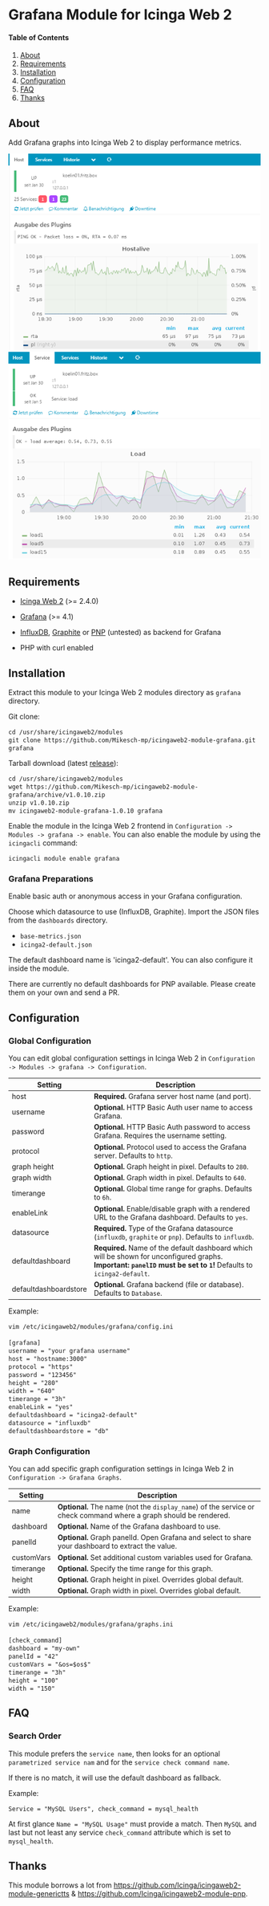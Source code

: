 # Grafana Module for Icinga Web 2

#### Table of Contents

1. [About](#about)
2. [Requirements](#requirements)
3. [Installation](#installation)
4. [Configuration](#configuration)
5. [FAQ](#faq)
6. [Thanks](#thanks)


## About

Add Grafana graphs into Icinga Web 2 to display performance metrics.

![Icinga Web 2 Grafana Integration](doc/images/icingaweb2_grafana_screenshot_01.png "Grafana")
![Icinga Web 2 Grafana Integration](doc/images/icingaweb2_grafana_screenshot_02.png "Grafana")

## Requirements

* [Icinga Web 2](https://www.icinga.com/products/icinga-web-2/) (>= 2.4.0)
* [Grafana](https://grafana.com/) (>= 4.1)
* [InfluxDB](https://docs.influxdata.com/influxdb/), [Graphite](https://graphiteapp.org) or [PNP](https://docs.pnp4nagios.org/) (untested) as backend for Grafana

* PHP with curl enabled

## Installation

Extract this module to your Icinga Web 2 modules directory as `grafana` directory.

Git clone:

```
cd /usr/share/icingaweb2/modules
git clone https://github.com/Mikesch-mp/icingaweb2-module-grafana.git grafana
```

Tarball download (latest [release](https://github.com/Mikesch-mp/icingaweb2-module-grafana/releases)):

```
cd /usr/share/icingaweb2/modules
wget https://github.com/Mikesch-mp/icingaweb2-module-grafana/archive/v1.0.10.zip
unzip v1.0.10.zip
mv icingaweb2-module-grafana-1.0.10 grafana
```

Enable the module in the Icinga Web 2 frontend in `Configuration -> Modules -> grafana -> enable`.
You can also enable the module by using the `icingacli` command:

```
icingacli module enable grafana
```

### Grafana Preparations

Enable basic auth or anonymous access in your Grafana configuration.

Choose which datasource to use (InfluxDB, Graphite). Import the JSON files from the `dashboards`
directory.

* `base-metrics.json`
* `icinga2-default.json`

The default dashboard name is 'icinga2-default'. You can also configure it inside the module.

There are currently no default dashboards for PNP available. Please create them on your own and send a PR.


## Configuration

### Global Configuration

You can edit global configuration settings in Icinga Web 2 in `Configuration -> Modules -> grafana -> Configuration`.

Setting            | Description
-------------------|-------------------
host               | **Required.** Grafana server host name (and port).
username           | **Optional.** HTTP Basic Auth user name to access Grafana.
password           | **Optional.** HTTP Basic Auth password to access Grafana. Requires the username setting.
protocol           | **Optional.** Protocol used to access the Grafana server. Defaults to `http`.
graph height       | **Optional.** Graph height in pixel. Defaults to `280`.
graph width        | **Optional.** Graph width in pixel. Defaults to `640`.
timerange          | **Optional.** Global time range for graphs. Defaults to `6h`.
enableLink         | **Optional.** Enable/disable graph with a rendered URL to the Grafana dashboard. Defaults to `yes`.
datasource         | **Required.** Type of the Grafana datasource (`influxdb`, `graphite` or `pnp`). Defaults to `influxdb`.
defaultdashboard   | **Required.** Name of the default dashboard which will be shown for unconfigured graphs. **Important: `panelID` must be set to `1`!** Defaults to `icinga2-default`.
defaultdashboardstore | **Optional.** Grafana backend (file or database). Defaults to `Database`.


Example:
```
vim /etc/icingaweb2/modules/grafana/config.ini

[grafana]
username = "your grafana username"
host = "hostname:3000"
protocol = "https"
password = "123456"
height = "280"
width = "640"
timerange = "3h"
enableLink = "yes"
defaultdashboard = "icinga2-default"
datasource = "influxdb"
defaultdashboardstore = "db"
```

### Graph Configuration

You can add specific graph configuration settings in Icinga Web 2 in `Configuration -> Grafana Graphs`.

Setting            | Description
-------------------|-------------------
name               | **Optional.** The name (not the `display_name`) of the service or check command where a graph should be rendered.
dashboard          | **Optional.** Name of the Grafana dashboard to use.
panelId            | **Optional.** Graph panelId. Open Grafana and select to share your dashboard to extract the value.
customVars         | **Optional.** Set additional custom variables used for Grafana.
timerange          | **Optional.** Specify the time range for this graph.
height             | **Optional.** Graph height in pixel. Overrides global default.
width              | **Optional.** Graph width in pixel. Overrides global default.

Example:
```
vim /etc/icingaweb2/modules/grafana/graphs.ini

[check_command]
dashboard = "my-own"
panelId = "42"
customVars = "&os=$os$"
timerange = "3h"
height = "100"
width = "150"

```


## FAQ

### Search Order

This module prefers the `service name`, then looks for an optional `parametrized service nam` and for the `service check command name`.

If there is no match, it will use the default dashboard as fallback.

Example:

```
Service = "MySQL Users", check_command = mysql_health
```
At first glance `Name = "MySQL Usage"` must provide a match. Then `MySQL` and last but not least any service
`check_command` attribute which is set to `mysql_health`.

## Thanks

This module borrows a lot from https://github.com/Icinga/icingaweb2-module-generictts & https://github.com/Icinga/icingaweb2-module-pnp.
